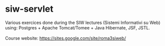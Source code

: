 # siw-servlet

Various exercices done during the SIW lectures (Sistemi Informativi su Web) using:
Postgres + Apache Tomcat/Tomee + Java Hibernate, JSF, JSTL.<br/>
<br/>Course website: https://sites.google.com/site/roma3siweb/
